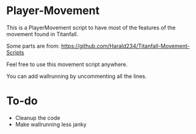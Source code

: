 # Player-Movement

This is a PlayerMovement script to have most of the features of the movement found in Titanfall.

Some parts are from:
https://github.com/Harald234/Titanfall-Movement-Scripts

Feel free to use this movement script anywhere.

You can add wallrunning by uncommenting all the lines.

# To-do
- Cleanup the code
- Make wallrunning less janky
